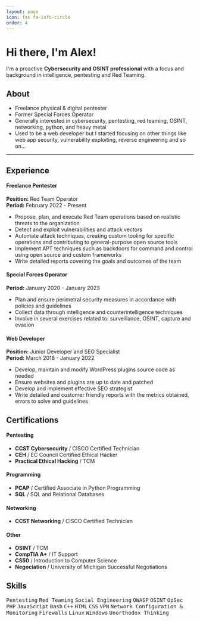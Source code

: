 ```yaml
---
layout: page
icon: fas fa-info-circle
order: 4
---
```


# Hi there, I'm Alex!

I'm a proactive **Cybersecurity and OSINT professional** with a focus and background in intelligence, pentesting and Red Teaming.

## About

- Freelance physical & digital pentester
- Former Special Forces Operator
- Generally interested in cybersecurity, pentesting, red teaming, OSINT, networking, python, and heavy metal
- Used to be a web developer but I started focusing on other things like web app security, vulnerability exploiting, reverse engineering and so on...

---

## Experience

#### Freelance Pentester

**Position:** Red Team Operator<br>
**Period:** February 2022 - Present

- Propose, plan, and execute Red Team operations based on realistic threats to the organization
- Detect and exploit vulnerabilities and attack vectors
- Automate attack techniques, creating custom tooling for specific operations and contributing to general-purpose open source tools
- Implement APT techniques such as backdoors for command and control using open source and custom frameworks 
- Write detailed reports covering the goals and outcomes of the team

#### Special Forces Operator

**Period:** January 2020 - January 2023

- Plan and ensure perimetral security measures in accordance with policies and guidelines
- Collect data through intelligence and counterintelligence techniques
- Involve in several exercises related to: surveillance, OSINT, capture and evasion

#### Web Developer

**Position:** Junior Developer and SEO Specialist<br>
**Period:** March 2018 - January 2022

- Develop, maintain and modify WordPress plugins source code as needed
- Ensure websites and plugins are up to date and patched
- Develop and implement effective SEO strategist
- Write detailed and customer friendly reports with the metrics obtained, errors to solve and guidelines

## Certifications 

#### Pentesting

- **CCST Cybersecurity** / CISCO Certified Technician
- **CEH** / EC Council Certified Ethical Hacker
- **Practical Ethical Hacking** / TCM

#### Programming

- **PCAP** / Certified Associate in Python Programming
- **SQL** / SQL and Relational Databases

#### Networking 

- **CCST Networking** / CISCO Certified Technician

#### Other

- **OSINT** / TCM
- **CompTIA A+** / IT Support
- **CS50** / Introduction to Computer Science
- **Negociation** / University of Michigan Successful Negotiations

## Skills

<kbd>Pentesting</kbd> <kbd>Red Teaming</kbd> <kbd>Social Engineering</kbd> <kbd>OWASP</kbd> <kbd>OSINT</kbd> <kbd>OpSec</kbd>
<kbd>PHP</kbd> <kbd>JavaScript</kbd> <kbd>Bash</kbd> <kbd>C++</kbd> <kbd>HTML</kbd> <kbd>CSS</kbd>
<kbd>VPN</kbd> <kbd>Network Configuration & Monitoring</kbd> <kbd>Firewalls</kbd> <kbd>Linux</kbd> <kbd>Windows</kbd> <kbd>Unorthodox Thinking</kbd>



